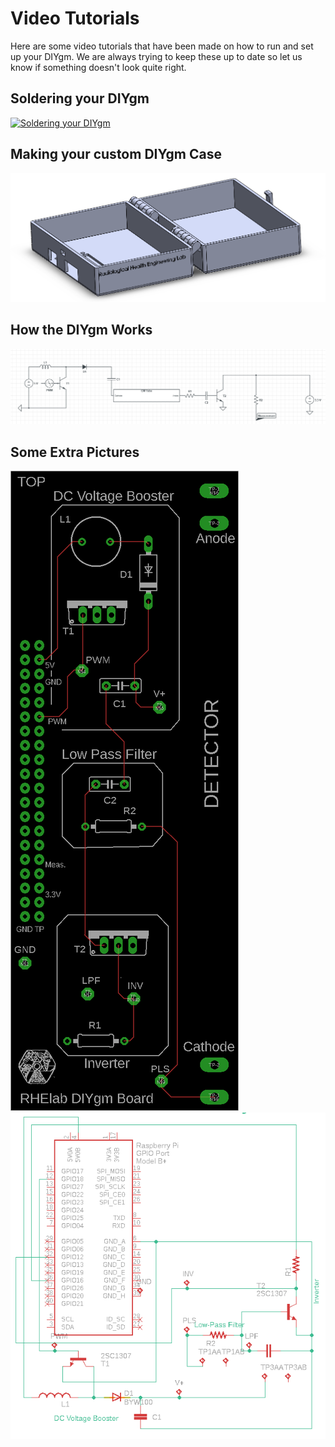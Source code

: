 # Video Tutorials

Here are some video tutorials that have been made on how to run and set up your DIYgm. We are always trying to keep these up to date so let us know if something doesn't look quite right.

## Soldering your DIYgm

[![Soldering your DIYgm](https://img.youtube.com/vi/NL9csHRMstE/0.jpg)](https://www.youtube.com/watch?v=NL9csHRMstE)

## Making your custom DIYgm Case

[![Making your custom DIYgm Case](pictures/DIYgm-Case-v2.png)](https://www.youtube.com/watch?v=7_czrs8wfBI)

## How the DIYgm Works

[![How the DIYgm Works](pictures/Circuit.PNG)](https://www.youtube.com/watch?v=-N-gMGGanG0)

## Some Extra Pictures

![DIYgm Board View](pictures/Board_BRD_v5.7.png)
![DIYgm Schematic View](pictures/Board_SCH_v5.7.png)